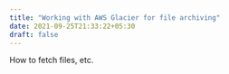 ```yaml
---
title: "Working with AWS Glacier for file archiving"
date: 2021-09-25T21:33:22+05:30
draft: false
---
```


How to fetch files, etc.
